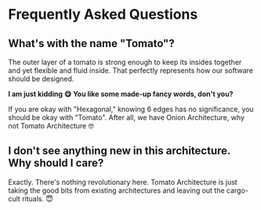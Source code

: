 # Frequently Asked Questions

## What's with the name "Tomato"?
    
The outer layer of a tomato is strong enough to keep its insides together and yet flexible and fluid inside. That perfectly represents how our software should be designed.

**I am just kidding 😋 You like some made-up fancy words, don't you?**

If you are okay with "Hexagonal," knowing 6 edges has no significance, you should be okay with "Tomato".
After all, we have Onion Architecture, why not Tomato Architecture 🤓

## I don't see anything new in this architecture. Why should I care?

Exactly. There's nothing revolutionary here.
Tomato Architecture is just taking the good bits from existing architectures and leaving out the cargo-cult rituals. 😇
